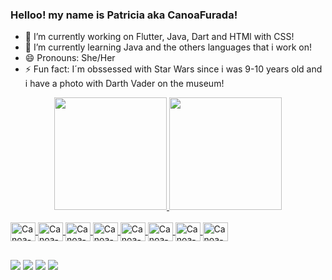 ### Helloo! my name is Patricia aka CanoaFurada!


- 🔭 I’m currently working on Flutter, Java, Dart and HTMl with CSS!
- 🌱 I’m currently learning Java and the others languages that i work on!
- 😄 Pronouns: She/Her
- ⚡ Fun fact: I´m obssessed with Star Wars since i was 9-10 years old and i have a photo with Darth Vader on the museum!

<div align="center">
  <a href="https://github.com/canoafurada2021">
  <img height="180em" src="https://github-readme-stats.vercel.app/api?username=canoafurada2021&show_icons=true&theme=dark&include_all_commits=true&count_private=true"/>
  <img height="180em" src="https://github-readme-stats.vercel.app/api/top-langs/?username=canoafurada2021&layout=compact&langs_count=7&theme=dark"/>
  </div>
  <div style="display: inline_block"><br>
   <img align="center" alt="Canoa-C" height="30" width="40"  src="https://cdn.jsdelivr.net/gh/devicons/devicon/icons/c/c-original.svg" />
   <img align="center" alt="Canoa-Arduino" height="30" width="40" src="https://cdn.jsdelivr.net/gh/devicons/devicon/icons/arduino/arduino-original-wordmark.svg" />
   <img align="center" alt="Canoa-html" height="30" width="40" src="https://cdn.jsdelivr.net/gh/devicons/devicon/icons/html5/html5-original.svg" />
   <img align="center" alt="Canoa-CSS" height="30" width="40"  src="https://cdn.jsdelivr.net/gh/devicons/devicon/icons/css3/css3-original.svg" />
   <img align="center" alt="Canoa-C++" height="30" width="40" src="https://cdn.jsdelivr.net/gh/devicons/devicon/icons/cplusplus/cplusplus-original.svg" />
   <img align="center" alt="Canoa-Flutter" height="30" width="40" src="https://cdn.jsdelivr.net/gh/devicons/devicon/icons/flutter/flutter-original.svg" />
   <img  align="center" alt="Canoa-dart" height="30" width="40" src="https://cdn.jsdelivr.net/gh/devicons/devicon/icons/dart/dart-original.svg" />
   <img align="center" alt="Canoa-dart" height="30" width="40" src="https://cdn.jsdelivr.net/gh/devicons/devicon/icons/java/java-original.svg" />


 
</div>

##


<div>
<a href="https://www.instagram.com/__cordeirop/" target="_blank"><img src="https://img.shields.io/badge/-Instagram-%23E4405F?style=for-the-badge&logo=instagram&logoColor=white" target="_blank"></a>
<a href="https://open.spotify.com/playlist/7bbfkdFgXlCWuFUlb7LCxK?si=e81284d2d91a472a"><img src="https://img.shields.io/badge/Spotify-1ED760?&style=for-the-badge&logo=spotify&logoColor=white"></a>
<a href="https://discord.com/channels/@448462202593345536"><img src="https://img.shields.io/badge/Discord-7289DA?style=for-the-badge&logo=discord&logoColor=white"><a/>
<a href="mailto:imnerd56@gmail.com"><img src="https://img.shields.io/badge/Gmail-D14836?style=for-the-badge&logo=gmail&logoColor=white"</a>
</div>


